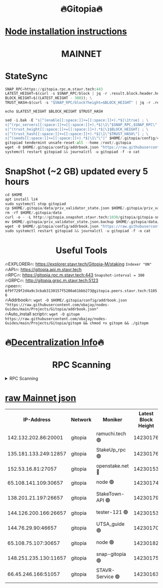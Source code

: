 <h1 align="center"> 🔥Gitopia🔥</h1>

[Node installation instructions](https://github.com/obajay/nodes-Guides/tree/main/Projects/Gitopia)
=

<h1 align="center"> MAINNET</h1>

# StateSync
```python
SNAP_RPC=https://gitopia.rpc.m.stavr.tech:443
LATEST_HEIGHT=$(curl -s $SNAP_RPC/block | jq -r .result.block.header.height); \
BLOCK_HEIGHT=$((LATEST_HEIGHT - 300)); \
TRUST_HASH=$(curl -s "$SNAP_RPC/block?height=$BLOCK_HEIGHT" | jq -r .result.block_id.hash)

echo $LATEST_HEIGHT $BLOCK_HEIGHT $TRUST_HASH

sed -i.bak -E "s|^(enable[[:space:]]+=[[:space:]]+).*$|\1true| ; \
s|^(rpc_servers[[:space:]]+=[[:space:]]+).*$|\1\"$SNAP_RPC,$SNAP_RPC\"| ; \
s|^(trust_height[[:space:]]+=[[:space:]]+).*$|\1$BLOCK_HEIGHT| ; \
s|^(trust_hash[[:space:]]+=[[:space:]]+).*$|\1\"$TRUST_HASH\"| ; \
s|^(seeds[[:space:]]+=[[:space:]]+).*$|\1\"\"|" $HOME/.gitopia/config/config.toml
gitopiad tendermint unsafe-reset-all --home /root/.gitopia
wget -O $HOME/.gitopia/config/addrbook.json "https://raw.githubusercontent.com/obajay/nodes-Guides/main/Projects/Gitopia/addrbook.json"
systemctl restart gitopiad && journalctl -u gitopiad -f -o cat
```
# SnapShot (~2 GB) updated every 5 hours
```python
cd $HOME
apt install lz4
sudo systemctl stop gitopiad
cp $HOME/.gitopia/data/priv_validator_state.json $HOME/.gitopia/priv_validator_state.json.backup
rm -rf $HOME/.gitopia/data
curl -o - -L http://gitopia.snapshot.stavr.tech:1030/gitopia/gitopia-snap.tar.lz4 | lz4 -c -d - | tar -x -C $HOME/.gitopia --strip-components 2
mv $HOME/.gitopia/priv_validator_state.json.backup $HOME/.gitopia/data/priv_validator_state.json
wget -O $HOME/.gitopia/config/addrbook.json "https://raw.githubusercontent.com/obajay/nodes-Guides/main/Projects/Gitopia/addrbook.json"
sudo systemctl restart gitopiad && journalctl -u gitopiad -f -o cat
```
 <h1 align="center"> Useful Tools</h1>

🔥EXPLORER🔥:      https://explorer.stavr.tech/Gitopia-M/staking  `Indexer "ON"` \
🔥API🔥: 			 		 https://gitopia.api.m.stavr.tech \
🔥RPC🔥:           https://gitopia.rpc.m.stavr.tech:443              `Snapshot-interval = 300` \
🔥GRPC🔥:          http://gitopia.grpc.m.stavr.tech:5123 \
🔥peer🔥:					 `6f9f729f2d4a9c3cbab3130157f5200a61bbb273@gitopia.peers.stavr.tech:51056` \
🔥Addrbook🔥:    ```wget -O $HOME/.gitopia/config/addrbook.json "https://raw.githubusercontent.com/obajay/nodes-Guides/main/Projects/Gitopia/addrbook.json"``` \
🔥Auto_install script🔥: ```wget -O gitopm https://raw.githubusercontent.com/obajay/nodes-Guides/main/Projects/Gitopia/gitopm && chmod +x gitopm && ./gitopm```

🔥[Decentralization Info](https://github.com/obajay/StateSync-snapshots/tree/main/Projects/Gitopia/Decentralization)🔥
=

<h1 align="center"> RPC Scanning</h1>

<details>
<summary>RPC Scanning</summary>

<h2 align="center"> We scan nodes in real time every 4 hours. And we provide the final result of RPC endpoints.
We cannot influence the operation of these nodes in any way. </h2>


```python
If Voting Power is higher than 0 --> then the Node is a validator of the network and may be subject to attack and be a potential threat to the chain.
```
```python
We marked such validators with a red symbol
```

</details>

[raw Mainnet json](https://rpc-check.gitopm.stavr.tech/gitopm/rpc-gitopm-result.json)
=

<table><tr><th>IP-Address</th><th>Network</th><th>Moniker</th><th>Latest Block Height</th><th>Earliest Block Height</th><th>Catching Up</th><th>Tx Index</th><th>Voting Power</th><th>Scan Time</th></tr><tr><td>142.132.202.86:20001</td><td>gitopia</td><td>ramuchi.tech 🟢</td><td>14230176</td><td>6548337</td><td>False</td><td>on</td><td>0</td><td>2024-02-22T15:45:18.152695137UTC</td></tr><tr><td>135.181.133.249:12857</td><td>gitopia</td><td>StakeUp_rpc 🟢</td><td>14230176</td><td>8010001</td><td>False</td><td>on</td><td>0</td><td>2024-02-22T15:45:18.529400307UTC</td></tr><tr><td>152.53.16.81:27057</td><td>gitopia</td><td>openstake.net 🔴</td><td>14230153</td><td>10455001</td><td>False</td><td>off</td><td>43564</td><td>2024-02-22T15:44:37.055044093UTC</td></tr><tr><td>65.108.141.109:30657</td><td>gitopia</td><td>node 🟢</td><td>14230174</td><td>12299845</td><td>False</td><td>on</td><td>0</td><td>2024-02-22T15:45:15.610547456UTC</td></tr><tr><td>138.201.21.197:26657</td><td>gitopia</td><td>StakeTown-API 🟢</td><td>14230179</td><td>12733501</td><td>False</td><td>on</td><td>0</td><td>2024-02-22T15:45:23.063753165UTC</td></tr><tr><td>144.126.200.166:26657</td><td>gitopia</td><td>tester-121 🟢</td><td>14230153</td><td>12832814</td><td>False</td><td>off</td><td>0</td><td>2024-02-22T15:44:41.536375034UTC</td></tr><tr><td>144.76.29.90:46657</td><td>gitopia</td><td>UTSA_guide 🟢</td><td>14230170</td><td>13035301</td><td>False</td><td>on</td><td>0</td><td>2024-02-22T15:45:09.026300413UTC</td></tr><tr><td>65.108.75.107:30657</td><td>gitopia</td><td>node 🟢</td><td>14230182</td><td>13189502</td><td>False</td><td>on</td><td>0</td><td>2024-02-22T15:45:27.637311658UTC</td></tr><tr><td>148.251.235.130:11657</td><td>gitopia</td><td>snap-gitopia 🟢</td><td>14230175</td><td>14079001</td><td>False</td><td>on</td><td>0</td><td>2024-02-22T15:45:15.866901056UTC</td></tr><tr><td>66.45.246.166:51057</td><td>gitopia</td><td>STAVR-Service 🟢</td><td>14230163</td><td>14226001</td><td>False</td><td>on</td><td>0</td><td>2024-02-22T15:44:58.559814104UTC</td></tr></table>
